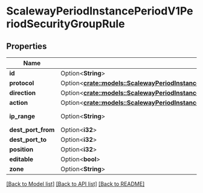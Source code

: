 # ScalewayPeriodInstancePeriodV1PeriodSecurityGroupRule

## Properties

Name | Type | Description | Notes
------------ | ------------- | ------------- | -------------
**id** | Option<**String**> |  | [optional]
**protocol** | Option<[**crate::models::ScalewayPeriodInstancePeriodV1PeriodSecurityGroupRulePeriodProtocol**](scaleway.instance.v1.SecurityGroupRule.Protocol.md)> |  | [optional]
**direction** | Option<[**crate::models::ScalewayPeriodInstancePeriodV1PeriodSecurityGroupRulePeriodDirection**](scaleway.instance.v1.SecurityGroupRule.Direction.md)> |  | [optional]
**action** | Option<[**crate::models::ScalewayPeriodInstancePeriodV1PeriodSecurityGroupRulePeriodAction**](scaleway.instance.v1.SecurityGroupRule.Action.md)> |  | [optional]
**ip_range** | Option<**String**> | (IP network) | [optional]
**dest_port_from** | Option<**i32**> |  | [optional]
**dest_port_to** | Option<**i32**> |  | [optional]
**position** | Option<**i32**> |  | [optional]
**editable** | Option<**bool**> |  | [optional]
**zone** | Option<**String**> |  | [optional]

[[Back to Model list]](../README.md#documentation-for-models) [[Back to API list]](../README.md#documentation-for-api-endpoints) [[Back to README]](../README.md)


